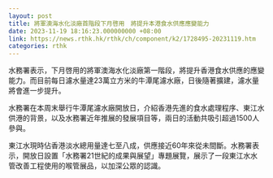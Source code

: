 ```yaml
---
layout: post
title: 將軍澳海水化淡廠首階段下月啓用　將提升本港食水供應應變能力
date: 2023-11-19 18:16:23.000000000 +08:00
link: https://news.rthk.hk/rthk/ch/component/k2/1728495-20231119.htm
categories: rthk
---
```


水務署表示，下月啓用的將軍澳海水化淡廠第一階段，將提升香港食水供應的應變能力。而目前每日濾水量達23萬立方米的牛潭尾濾水廠，日後隨著擴建，濾水量將會進一步提升。 

水務署在本周末舉行牛潭尾濾水廠開放日，介紹香港先進的食水處理程序、東江水供港的背景，以及水務署近年推展的發展項目等，兩日的活動共吸引超過1500人參與。

東江水現時佔香港淡水總用量達七至八成，供應接近60年來從未間斷。水務署表示，開放日設置「水務署21世紀的成果與展望」專題展覽，展示了一段東江水水管改善工程使用的喉管展品，以加深公眾的認識。
